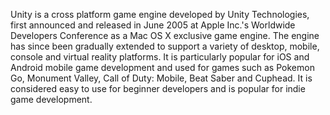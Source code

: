Unity is a cross platform game engine developed by Unity Technologies, first announced and released in June 2005 at Apple Inc.'s Worldwide Developers Conference as a Mac OS X exclusive game engine. The engine has since been gradually extended to support a variety of desktop, mobile, console and virtual reality platforms. It is particularly popular for iOS and Android mobile game development and used for games such as Pokemon Go, Monument Valley, Call of Duty: Mobile, Beat Saber and Cuphead. It is considered easy to use for beginner developers and is popular for indie game development.
